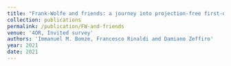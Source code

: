 ```yaml
---
title: "Frank-Wolfe and friends: a journey into projection-free first-order optimization methods"
collection: publications
permalink: /publication/FW-and-friends
venue: '4OR, Invited survey'
authors: 'Immanuel M. Bomze, Francesco Rinaldi and Damiano Zeffiro'
year: 2021
date: 2021
---
```

